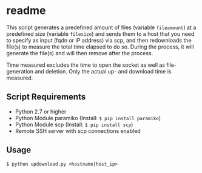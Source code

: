 # readme

This script generates a predefined amount of files (variable ```fileamount```) at a predefined size (variable ```filesize```) and sends them to a host that you need to specify as input (fqdn or IP address) via scp, and then redownloads the file(s) to measure the total time elapsed to do so. During the process, it will generate the file(s) and will then remove after the process.

Time measured excludes the time to open the socket as well as file-generation and deletion. Only the actual up- and download time is measured.

## Script Requirements
- Python 2.7 or higher
- Python Module paramiko (Install: ```$ pip install paramiko```)
- Python Module scp (Install: ```$ pip install scp```)
- Remote SSH server with scp connections enabled

## Usage
```
$ python updownload.py <hostname|host_ip>
```
